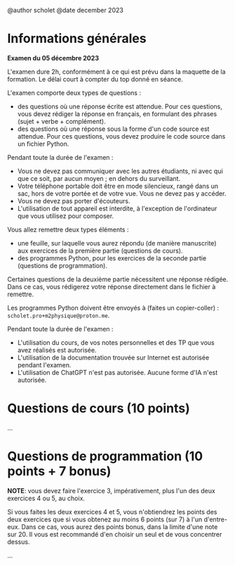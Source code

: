 @author scholet @date december 2023


# Informations générales
__Examen du 05 décembre 2023__

L'examen dure 2h, conformément à ce qui est prévu dans la maquette de la formation. Le délai court à compter du top donné en séance.

L'examen comporte deux types de questions :
- des questions où une réponse écrite est attendue. Pour ces questions, vous devez rédiger la réponse en français, en formulant des phrases (sujet + verbe + complément). 
- des questions où une réponse sous la forme d'un code source est attendue. Pour ces questions, vous devez produire le code source dans un fichier Python.

Pendant toute la durée de l'examen :
- Vous ne devez pas communiquer avec les autres étudiants, ni avec qui que ce soit, par aucun moyen ; en dehors du surveillant.
- Votre téléphone portable doit être en mode silencieux, rangé dans un sac, hors de votre portée et de votre vue. Vous ne devez pas y accéder.
- Vous ne devez pas porter d'écouteurs.
- L'utilisation de tout appareil est interdite, à l'exception de l'ordinateur que vous utilisez pour composer.

Vous allez remettre deux types éléments :
- une feuille, sur laquelle vous aurez répondu (de manière manuscrite) aux exercices de la première partie (questions de cours).
- des programmes Python, pour les exercices de la seconde partie (questions de programmation).

Certaines questions de la deuxième partie nécessitent une réponse rédigée. Dans ce cas, vous rédigerez votre réponse directement dans le fichier à remettre.

Les programmes Python doivent être envoyés à (faites un copier-coller) : `scholet.pro+m2physique@proton.me`.

Pendant toute la durée de l'examen :
- L'utilisation du cours, de vos notes personnelles et des TP que vous avez réalisés est autorisée.
- L'utilisation de la documentation trouvée sur Internet est autorisée pendant l'examen.
- L'utilisation de ChatGPT n'est pas autorisée. Aucune forme d'IA n'est autorisée.


# Questions de cours (10 points)

...

# Questions de programmation (10 points + 7 bonus)

**NOTE**: vous devez faire l'exercice 3, impérativement, plus l'un des deux exercices 4 ou 5, au choix.

Si vous faites les deux exercices 4 et 5, vous n'obtiendrez les points des deux exercices que si vous obtenez au moins 6 points (sur 7) à l'un d'entre-eux. Dans ce cas, vous aurez des points bonus, dans la limite d'une note sur 20. Il vous est recommandé d'en choisir un seul et de vous concentrer dessus.

...
